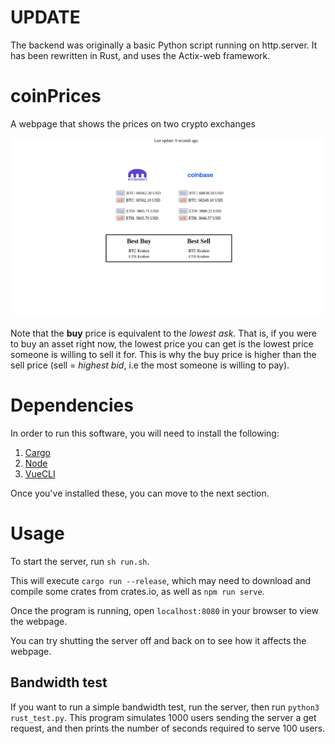 # UPDATE
The backend was originally a basic Python script running on http.server. It has been rewritten in Rust, and uses the Actix-web framework.
# coinPrices
A webpage that shows the prices on two crypto exchanges

![alt text](frontend/images/webapp.png)

Note that the **buy** price is equivalent to the *lowest ask*. That is, if you were to buy an asset right now, the lowest price you can get is the lowest price someone is willing to sell it for. This is why the buy price is higher than the sell price (sell = *highest bid*, i.e the most someone is willing to pay).
# Dependencies
In order to run this software, you will need to install the following:
1. [Cargo](https://doc.rust-lang.org/cargo/getting-started/installation.html)
2. [Node](https://nodejs.org/en/)
3. [VueCLI](https://cli.vuejs.org/guide/installation.html)

Once you've installed these, you can move to the next section.
# Usage
To start the server, run `sh run.sh`.

This will execute `cargo run --release`, which may need to download and compile some crates from crates.io, as well as `npm run serve`.

Once the program is running, open `localhost:8080` in your browser to view the webpage.

You can try shutting the server off and back on to see how it affects the webpage.

## Bandwidth test
If you want to run a simple bandwidth test, run the server, then run `python3 rust_test.py`. This program simulates 1000 users sending the server a get request, and then prints the number of seconds required to serve 100 users.
